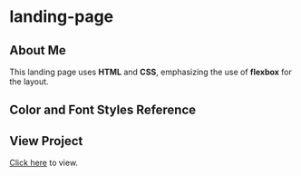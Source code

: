 # landing-page
## About Me
This landing page uses **HTML** and **CSS**, emphasizing the use of **flexbox** for the layout.

## Color and Font Styles Reference

## View Project
[Click here](https://v-sudo29.github.io/landing-page/) to view.
